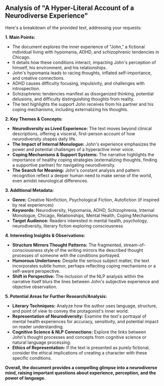 
## Analysis of "A Hyper-Literal Account of a Neurodiverse Experience"

Here's a breakdown of the provided text, addressing your requests:

**1. Main Points:**

* The document explores the inner experience of "John," a fictional individual living with hypomania, ADHD, and schizophrenic tendencies in Chicago.
* It details how these conditions interact, impacting John's perception of himself, his environment, and his relationships.
* John's hypomania leads to racing thoughts, inflated self-importance, and creative connections. 
* ADHD causes difficulty focusing, impulsivity, and challenges with introspection.
* Schizophrenic tendencies manifest as disorganized thinking, potential delusions, and difficulty distinguishing thoughts from reality. 
* The text highlights the support John receives from his partner and his coping mechanisms, including externalizing his thoughts.

**2. Key Themes & Concepts:**

* **Neurodiversity as Lived Experience:** The text moves beyond clinical descriptions, offering a visceral, first-person account of how neurodiversity shapes daily life. 
* **The Impact of Internal Monologue:** John's experience emphasizes the power and potential challenges of a hyperactive inner voice. 
* **Coping Mechanisms & Support Systems:**  The narrative highlights the importance of healthy coping strategies (externalizing thoughts, finding a supportive partner) for navigating neurodiversity.
* **The Search for Meaning:** John's constant analysis and pattern recognition reflect a deeper human need to make sense of the world, even amidst neurological differences.

**3. Additional Metadata:**

* **Genre:**  Creative Nonfiction, Psychological Fiction, Autofiction (if inspired by real experiences)
* **Keywords:** Neurodiversity, Hypomania, ADHD, Schizophrenia, Internal Monologue, Chicago, Relationships, Mental Health, Coping Mechanisms 
* **Target Audience:** Readers interested in mental health, psychology, neurodiversity, literary fiction exploring consciousness 

**4. Interesting Insights & Observations:**

* **Structure Mirrors Thought Patterns:** The fragmented, stream-of-consciousness style of the writing mirrors the described thought processes of someone with the conditions portrayed.
* **Humorous Undertones:**  Despite the serious subject matter, the text incorporates subtle humor, perhaps reflecting coping mechanisms or a self-aware perspective.
* **Shift in Perspective:** The inclusion of the NLP analysis within the narrative itself blurs the lines between John's subjective experience and objective observation.

**5. Potential Areas for Further Research/Analysis:**

* **Literary Techniques:** Analyze how the author uses language, structure, and point of view to convey the protagonist's inner world.
* **Representation of Neurodiversity:** Examine the text's portrayal of mental health experiences for accuracy, sensitivity, and potential impact on reader understanding.
* **Cognitive Science & NLP Connections:** Explore the links between John's thought processes and concepts from cognitive science or natural language processing. 
* **Ethics of Representation:** If the text is presented as purely fictional, consider the ethical implications of creating a character with these specific conditions.  

**Overall, the document provides a compelling glimpse into a neurodiverse mind, raising important questions about experience, perception, and the power of language.** 

